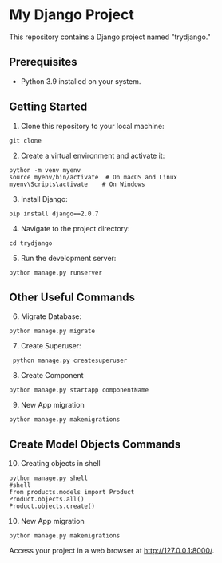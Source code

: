 # My Django Project

This repository contains a Django project named "trydjango."

## Prerequisites

- Python 3.9 installed on your system.

## Getting Started

1. Clone this repository to your local machine:

```
git clone
```

2. Create a virtual environment and activate it:

```
python -m venv myenv
source myenv/bin/activate  # On macOS and Linux
myenv\Scripts\activate    # On Windows
```
3. Install Django:
```
pip install django==2.0.7
```
4. Navigate to the project directory:
```
cd trydjango
```
5. Run the development server:
```
python manage.py runserver

```
## Other Useful Commands

6. Migrate Database:
```
python manage.py migrate

```
7. Create Superuser:
```
 python manage.py createsuperuser

```


8. Create Component
```
python manage.py startapp componentName

```

9. New App migration 
```
python manage.py makemigrations

```
## Create Model Objects Commands

10. Creating objects in shell
```
python manage.py shell 
#shell
from products.models import Product
Product.objects.all()
Product.objects.create()

```

10. New App migration 
```
python manage.py makemigrations

```

Access your project in a web browser at http://127.0.0.1:8000/.



